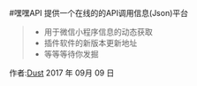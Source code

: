 #嘿嘿API
提供一个在线的的API调用信息(Json)平台  

> * 用于微信小程序信息的动态获取
> * 插件软件的新版本更新地址
> * 等等等待你发掘  

作者:[Dust](http://pixelgm.com)
2017 年 09月 09 日